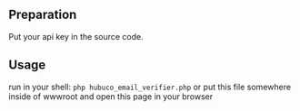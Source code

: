 ## Preparation
Put your api key in the source code.

## Usage

run in your shell:
```php hubuco_email_verifier.php```
or put this file somewhere inside of wwwroot and open this page in your browser
